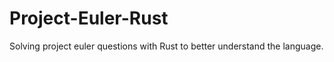 # Project-Euler-Rust

Solving project euler questions with Rust to better understand the language.

